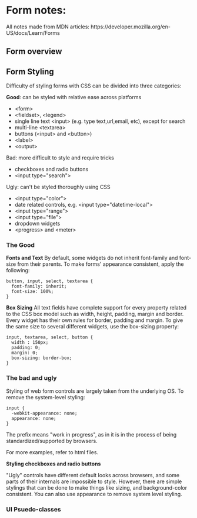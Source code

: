 <h1> Form notes: </h1>
All notes made from MDN articles: https://developer.mozilla.org/en-US/docs/Learn/Forms


<h2> Form overview </h2>

<h2>Form Styling</h2>

Difficulty of styling forms with CSS can be divided into three categories:

<b>Good</b>: can be styled with relative ease across platforms
- \<form>
- \<fieldset>, \<legend>
- single line text \<input> (e.g. type text,url,email, etc), except for search
- multi-line \<textarea>
- buttons (\<input> and \<button>)
- \<label>
- \<output>

Bad: more difficult to style and require tricks
- checkboxes and radio buttons
- \<input type="search">

Ugly: can't be styled thoroughly using CSS
- \<input type="color">
- date related controls, e.g. \<input type="datetime-local">
- \<input type="range">
- \<input type="file">
- dropdown widgets
- \<progress> and \<meter>

<h3> The Good </h3>

<b>Fonts and Text</b>
By default, some widgets do not inherit font-family and font-size from their parents. To make forms' appearance consistent, apply the following:

```
button, input, select, textarea {
  font-family: inherit;
  font-size: 100%;
}
```
<b>Box Sizing</b>
All text fields have complete support for every property related to the CSS box model such as width, height, padding, margin and border. Every widget has their own rules for border, padding and margin. To give the same size to several different widgets, use the box-sizing property:

```
input, textarea, select, button {
  width : 150px;
  padding: 0;
  margin: 0;
  box-sizing: border-box;
}
```

<h3> The bad and ugly </h3>
Styling of web form controls are largely taken from the underlying OS. To remove the system-level styling:

```
input {
  -webkit-appearance: none;
  appearance: none;
}
```
The prefix means "work in progress", as in it is in the process of being standardized/supported by browsers.

For more examples, refer to html files.

<b>Styling checkboxes and radio buttons</b>

"Ugly" controls have different default looks across browsers, and some parts of their internals are impossible to style. However, there are simple stylings that can be done to make things like sizing, and background-color consistent. You can also use appearance to remove system level styling.

<h3>UI Psuedo-classes</h3>